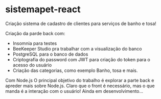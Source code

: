 # sistemapet-react
Criação sistema de cadastro de clientes para serviços de banho e tosa!

Criação da parde back com:
- Insomnia para testes
- BeeKeeper Studio pra trabalhar com a visualização do banco
- PostgreSQL para o banco de dados
- Criptografia do password com JWT para criação do token para o acesso do usuário
- Criação das categorias, como exemplo Banho, tosa e mais.

Com Node.js
O principal objetivo do trabalho é explorar a parte back e apreder mais sobre Node.js. Claro que o front é necessário, mas o que manda é a interação com o usuário!
Ainda em desenvolvimento...

